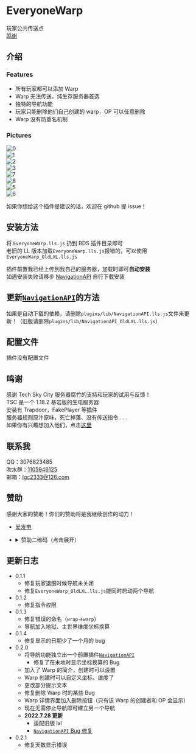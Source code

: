 <!-- markdownlint-disable MD031 MD033 MD036 -->

# EveryoneWarp

玩家公共传送点  
[鸣谢](#鸣谢)

## 介绍

### Features

- 所有玩家都可以添加 Warp
- Warp 无法传送，纯生存服务器首选
- 独特的导航功能
- 玩家只能删除他们自己创建的 warp，OP 可以任意删除
- Warp 没有防重名机制

### Pictures

![0](https://media.githubusercontent.com/media/lgc-LLSEDev/readme/main/EveryoneWarp/0.png)  
![1](https://media.githubusercontent.com/media/lgc-LLSEDev/readme/main/EveryoneWarp/1.png)  
![2](https://media.githubusercontent.com/media/lgc-LLSEDev/readme/main/EveryoneWarp/2.png)  
![3](https://media.githubusercontent.com/media/lgc-LLSEDev/readme/main/EveryoneWarp/3.png)  
![7](https://media.githubusercontent.com/media/lgc-LLSEDev/readme/main/EveryoneWarp/7.png)  
![8](https://media.githubusercontent.com/media/lgc-LLSEDev/readme/main/EveryoneWarp/8.png)  
![5](https://media.githubusercontent.com/media/lgc-LLSEDev/readme/main/EveryoneWarp/5.png)  
![6](https://media.githubusercontent.com/media/lgc-LLSEDev/readme/main/EveryoneWarp/6.png)

如果你想给这个插件提建议的话，欢迎在 github 提 issue！

## 安装方法

将 `EveryoneWarp.lls.js` 扔到 BDS 插件目录即可  
老旧的 LL 版本加载`EveryoneWarp.lls.js`报错的，可以使用`EveryoneWarp_OldLXL.lls.js`

插件前置我已经上传到我自己的服务器，加载时即可**自动安装**  
如遇安装失败请移步 [NavigationAPI](https://github.com/lgc-LLSEDev/NavigationAPI) 自行下载安装

## 更新[`NavigationAPI`](https://github.com/lgc-LLSEDev/NavigationAPI)的方法

如果是自动下载的依赖，请删除`plugins/lib/NavigationAPI.lls.js`文件来更新！（旧版请删除`plugins/lib/NavigationAPI_OldLXL.lls.js`）

## 配置文件

插件没有配置文件

## 鸣谢

感谢 Tech Sky City 服务器腐竹的支持和玩家的试用与反馈！  
TSC 是一个 1.18.2 基岩版的生电服务器  
安装有 Trapdoor，FakePlayer 等插件  
服务器规则原汁原味，死亡掉落、没有传送指令……  
如果你有兴趣想加入他们，点击[这里](https://jq.qq.com/?_wv=1027&k=p2ke7c5F)

## 联系我

QQ：3076823485  
吹水群：[1105946125](https://jq.qq.com/?_wv=1027&k=Z3n1MpEp)  
邮箱：<lgc2333@126.com>

## 赞助

感谢大家的赞助！你们的赞助将是我继续创作的动力！

- [爱发电](https://afdian.net/@lgc2333)
- <details>
    <summary>赞助二维码（点击展开）</summary>

  ![讨饭](https://raw.githubusercontents.com/lgc2333/ShigureBotMenu/master/src/imgs/sponsor.png)

  </details>

## 更新日志

- 0.1.1
  - 修复玩家退服时候导航未关闭
  - 修复`EveryoneWarp_OldLXL.lls.js`能同时启动两个导航
- 0.1.2
  - 修复指令权限
- 0.1.3
  - 修复错误的命名（`wrap`->`warp`）
  - 导航加入地狱、主世界维度坐标换算
- 0.1.4
  - 修复显示的日期少了一个月的 bug
- 0.2.0
  - 将导航功能独立出一个前置插件[`NavigationAPI`](https://github.com/lgc-LLSEDev/NavigationAPI)
    - 修复了在末地时显示坐标换算的 Bug
  - 加入了 Warp 的简介，创建时可以设置
  - Warp 创建时可以自定义坐标、维度了
  - 更改部分提示文本
  - 修复删除 Warp 时的某些 Bug
  - Warp 详情界面加入删除按钮（只有该 Warp 的创建者和 OP 会显示）
  - 现在无需停止导航即可建立另一个导航
  - **2022.7.28 更新**
    - 适配旧版 lxl
    - [`NavigationAPI` Bug 修复](https://github.com/lgc-LLSEDev/NavigationAPI)
- 0.2.1
  - 修复天数显示错误
